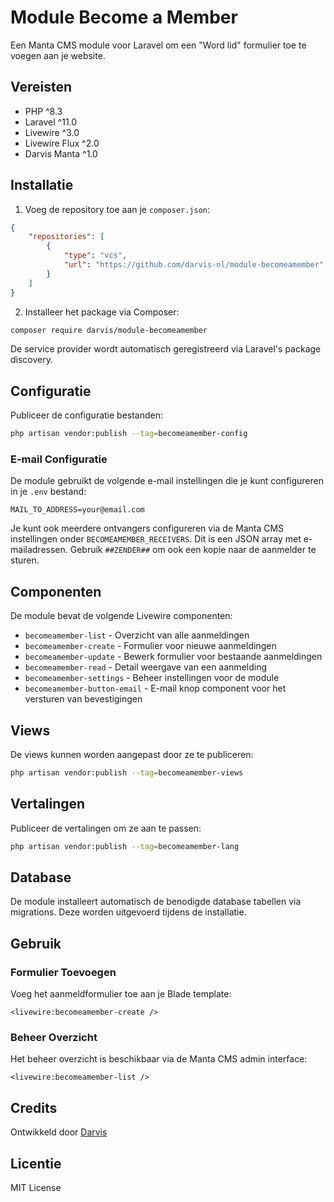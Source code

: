 # Module Become a Member

Een Manta CMS module voor Laravel om een "Word lid" formulier toe te voegen aan je website.

## Vereisten

- PHP ^8.3
- Laravel ^11.0
- Livewire ^3.0
- Livewire Flux ^2.0
- Darvis Manta ^1.0

## Installatie

1. Voeg de repository toe aan je `composer.json`:

```json
{
    "repositories": [
        {
            "type": "vcs",
            "url": "https://github.com/darvis-nl/module-becomeamember"
        }
    ]
}
```

2. Installeer het package via Composer:

```bash
composer require darvis/module-becomeamember
```

De service provider wordt automatisch geregistreerd via Laravel's package discovery.

## Configuratie

Publiceer de configuratie bestanden:

```bash
php artisan vendor:publish --tag=becomeamember-config
```

### E-mail Configuratie

De module gebruikt de volgende e-mail instellingen die je kunt configureren in je `.env` bestand:

```env
MAIL_TO_ADDRESS=your@email.com
```

Je kunt ook meerdere ontvangers configureren via de Manta CMS instellingen onder `BECOMEAMEMBER_RECEIVERS`. Dit is een JSON array met e-mailadressen. Gebruik `##ZENDER##` om ook een kopie naar de aanmelder te sturen.

## Componenten

De module bevat de volgende Livewire componenten:

- `becomeamember-list` - Overzicht van alle aanmeldingen
- `becomeamember-create` - Formulier voor nieuwe aanmeldingen
- `becomeamember-update` - Bewerk formulier voor bestaande aanmeldingen
- `becomeamember-read` - Detail weergave van een aanmelding
- `becomeamember-settings` - Beheer instellingen voor de module
- `becomeamember-button-email` - E-mail knop component voor het versturen van bevestigingen

## Views

De views kunnen worden aangepast door ze te publiceren:

```bash
php artisan vendor:publish --tag=becomeamember-views
```

## Vertalingen

Publiceer de vertalingen om ze aan te passen:

```bash
php artisan vendor:publish --tag=becomeamember-lang
```

## Database

De module installeert automatisch de benodigde database tabellen via migrations. Deze worden uitgevoerd tijdens de installatie.

## Gebruik

### Formulier Toevoegen

Voeg het aanmeldformulier toe aan je Blade template:

```blade
<livewire:becomeamember-create />
```

### Beheer Overzicht

Het beheer overzicht is beschikbaar via de Manta CMS admin interface:

```blade
<livewire:becomeamember-list />
```

## Credits

Ontwikkeld door [Darvis](https://www.arvid.nl)

## Licentie

MIT License
